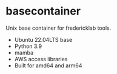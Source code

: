 # basecontainer

Unix base container for fredericklab tools.

* Ubuntu 22.04LTS base
* Python 3.9
* mamba
* AWS access libraries
* Built for amd64 and arm64
